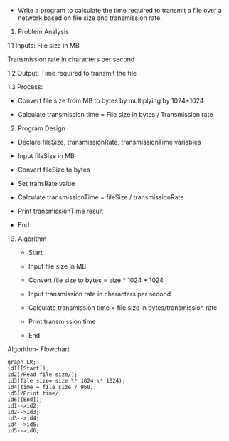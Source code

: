 - Write a program to calculate the time required to transmit a file over a network based on file size and transmission rate.

1. Problem Analysis

1.1 Inputs: File size in MB

Transmission rate in characters per second

1.2 Output: Time required to transmit the file 

1.3 Process:

- Convert file size from MB to bytes by multiplying by 1024*1024

- Calculate transmission time = File size in bytes / Transmission rate

2. Program Design

- Declare fileSize, transmissionRate, transmissionTime variables 

- Input fileSize in MB 

- Convert fileSize to bytes 

- Set transRate value 

- Calculate transmissionTime = fileSize / transmissionRate 

- Print transmissionTime result 

- End


3. Algorithm

   - Start 

   - Input file size in MB

   - Convert file size to bytes = size \* 1024 \* 1024 
   - Input transmission rate in characters per second
   - Calculate transmission time = file size in bytes/transmission rate 

   - Print transmission time

   - End

Algorithm- Flowchart

```mermaid
graph LR;
id1([Start]);
id2[/Read file size/];
id3(file size= size \* 1024 \* 1024);
id4(time = file size / 960);
id5[/Print time/];
id6([End]);
id1-->id2;
id2-->id3;
id3-->id4;
id4-->id5;
id5-->id6;
```